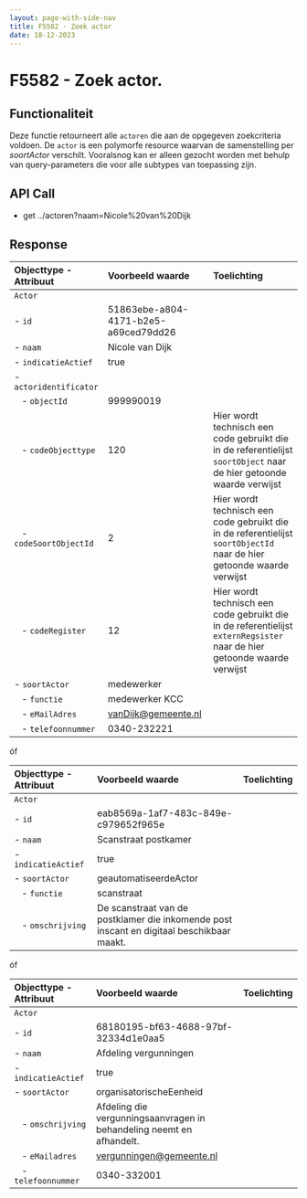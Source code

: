 ```yaml
---
layout: page-with-side-nav
title: F5582 - Zoek actor
date: 18-12-2023
---
```


# F5582 - Zoek actor.

## Functionaliteit

Deze functie retourneert alle `actoren` die aan de opgegeven zoekcriteria voldoen.
De `actor` is een polymorfe resource waarvan de samenstelling per *soortActor* verschilt. 
Vooralsnog kan er alleen gezocht worden met behulp van query-parameters die voor alle subtypes van toepassing zijn. 

## API Call

- get ../actoren?naam=Nicole%20van%20Dijk    

## Response 

| Objecttype - Attribuut | Voorbeeld waarde | Toelichting |
| :----------- | :----------- | :----------- |
| `Actor` | | |
| - `id` | 51863ebe-a804-4171-b2e5-a69ced79dd26 | |
| - `naam` | Nicole van Dijk | | 
| - `indicatieActief` | true | | 
| - `actoridentificator` | | |  
|&nbsp;&nbsp; - `objectId` | 999990019 | |
|&nbsp;&nbsp; - `codeObjecttype` | 120 | Hier wordt technisch een code gebruikt die in de referentielijst `soortObject` naar de hier getoonde waarde verwijst | 
|&nbsp;&nbsp; - `codeSoortObjectId` | 2 | Hier wordt technisch een code gebruikt die in de referentielijst `soortObjectId` naar de hier getoonde waarde verwijst |
|&nbsp;&nbsp; - `codeRegister` | 12 | Hier wordt technisch een code gebruikt die in de referentielijst `externRegsister` naar de hier getoonde waarde verwijst |
| - `soortActor` | medewerker | | 
|&nbsp;&nbsp; - `functie` | medewerker KCC | | 
|&nbsp;&nbsp; - `eMailAdres` | vanDijk@gemeente.nl| |
|&nbsp;&nbsp; - `telefoonnummer` | 0340-232221 | | 

óf

| Objecttype - Attribuut | Voorbeeld waarde | Toelichting |
| :----------- | :----------- | :----------- |
| `Actor` | | |
| - `id` | eab8569a-1af7-483c-849e-c979652f965e | |
| - `naam` | Scanstraat postkamer | | 
| - `indicatieActief` | true | | 
| - `soortActor` | geautomatiseerdeActor| | 
|&nbsp;&nbsp; - `functie` | scanstraat | | 
|&nbsp;&nbsp; - `omschrijving` | De scanstraat van de postklamer die inkomende post inscant en digitaal beschikbaar maakt. | |

óf

| Objecttype - Attribuut | Voorbeeld waarde | Toelichting |
| :----------- | :----------- | :----------- |
| `Actor` | | |
| - `id` | 68180195-bf63-4688-97bf-32334d1e0aa5 | |
| - `naam` | Afdeling vergunningen | 
| - `indicatieActief` | true | | 
| - `soortActor` | organisatorischeEenheid | | 
|&nbsp;&nbsp; - `omschrijving` | Afdeling die vergunningsaanvragen in behandeling neemt en afhandelt.  | |
|&nbsp;&nbsp; - `eMailadres` | vergunningen@gemeente.nl | |
|&nbsp;&nbsp; - `telefoonnummer` | 0340-332001 | |